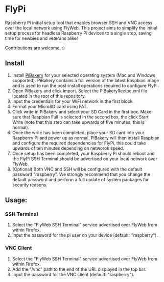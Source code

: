 # FlyPi

Raspberry Pi initial setup tool that enables browser SSH and VNC access over the local network using FlyWeb. This project aims to simplify the initial setup process for headless Raspberry Pi devices to a single step, saving time for newbies and veterans alike!

Contributions are welcome. :)

Install
-------

1. Install [PiBakery](http://www.pibakery.org/download.html) for your selected operating system (Mac and Windows supported). PiBakery contains a full version of the latest Raspbian image and is used to run the post-install operations required to configure FlyPi.
2. Open PiBakery and click import. Select the PiBakeryRecipe.xml file located in the root of this repository.
3. Input the credentials for your WiFi network in the first block.
3. Format your MicroSD card using FAT.
4. Click write in PiBakery and select your SD Card in the first box. Make sure that Raspbian Full is selected in the second box, the click Start Write (note that this step can take upwards of five minutes, this is normal).
5. Once the write has been completed, place your SD card into your Raspberry Pi and power up as normal. PiBakery will then install Raspbian and configure the required dependencies for FlyPi, this could take upwards of ten minutes depending on networok speed.
6. Once setup has been completed, your Raspberry Pi should reboot and the FlyPi SSH Terminal should be advertised on your local network over FlyWeb.
7. (Optional) Both VNC and SSH will be configured with the default password "raspberry". We strongly recommend that you change the default password and perform a full update of system packages for security reasons.

Usage:
-------

### SSH Terminal
1. Select the "FlyWeb SSH Terminal" service advertised over FlyWeb from within Firefox.
2. Input the password for the pi user on your device (default: "raspberry").

### VNC Client
1. Select the "FlyWeb SSH Terminal" service advertised over FlyWeb from within Firefox.
2. Add the "/vnc" path to the end of the URL displayed in the top bar.
3. Input the password for the VNC client (default: "raspberry").
